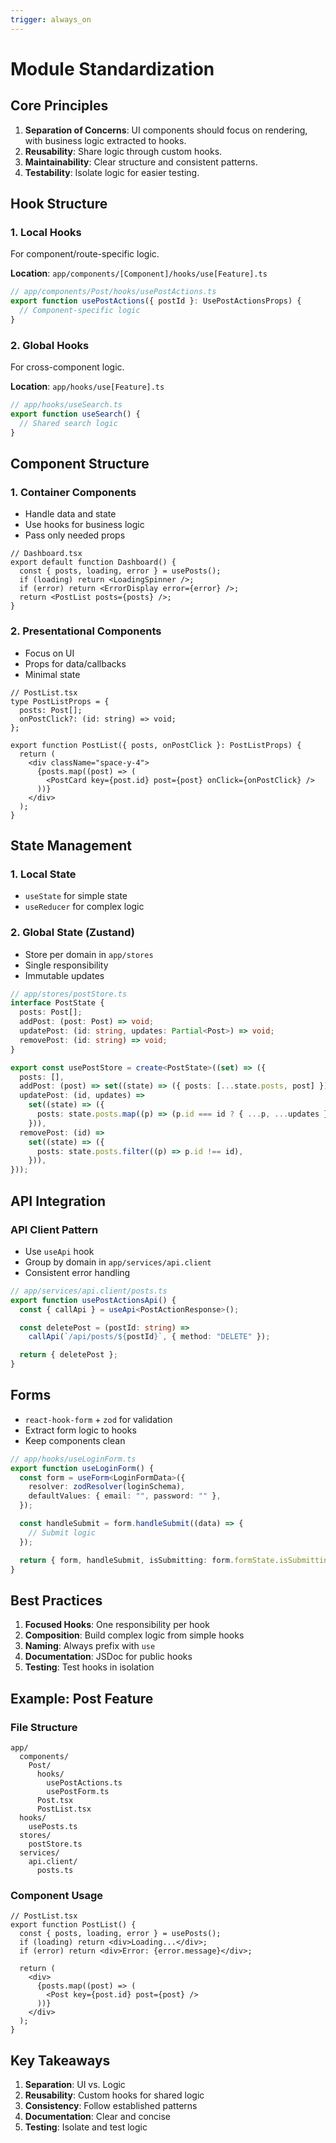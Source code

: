 ```yaml
---
trigger: always_on
---
```


# Module Standardization

## Core Principles

1. **Separation of Concerns**: UI components should focus on rendering, with business logic extracted to hooks.
2. **Reusability**: Share logic through custom hooks.
3. **Maintainability**: Clear structure and consistent patterns.
4. **Testability**: Isolate logic for easier testing.

## Hook Structure

### 1. Local Hooks

For component/route-specific logic.

**Location**: `app/components/[Component]/hooks/use[Feature].ts`

```typescript
// app/components/Post/hooks/usePostActions.ts
export function usePostActions({ postId }: UsePostActionsProps) {
  // Component-specific logic
}
```

### 2. Global Hooks

For cross-component logic.

**Location**: `app/hooks/use[Feature].ts`

```typescript
// app/hooks/useSearch.ts
export function useSearch() {
  // Shared search logic
}
```

## Component Structure

### 1. Container Components

- Handle data and state
- Use hooks for business logic
- Pass only needed props

```tsx
// Dashboard.tsx
export default function Dashboard() {
  const { posts, loading, error } = usePosts();
  if (loading) return <LoadingSpinner />;
  if (error) return <ErrorDisplay error={error} />;
  return <PostList posts={posts} />;
}
```

### 2. Presentational Components

- Focus on UI
- Props for data/callbacks
- Minimal state

```tsx
// PostList.tsx
type PostListProps = {
  posts: Post[];
  onPostClick?: (id: string) => void;
};

export function PostList({ posts, onPostClick }: PostListProps) {
  return (
    <div className="space-y-4">
      {posts.map((post) => (
        <PostCard key={post.id} post={post} onClick={onPostClick} />
      ))}
    </div>
  );
}
```

## State Management

### 1. Local State

- `useState` for simple state
- `useReducer` for complex logic

### 2. Global State (Zustand)

- Store per domain in `app/stores`
- Single responsibility
- Immutable updates

```typescript
// app/stores/postStore.ts
interface PostState {
  posts: Post[];
  addPost: (post: Post) => void;
  updatePost: (id: string, updates: Partial<Post>) => void;
  removePost: (id: string) => void;
}

export const usePostStore = create<PostState>((set) => ({
  posts: [],
  addPost: (post) => set((state) => ({ posts: [...state.posts, post] })),
  updatePost: (id, updates) =>
    set((state) => ({
      posts: state.posts.map((p) => (p.id === id ? { ...p, ...updates } : p)),
    })),
  removePost: (id) =>
    set((state) => ({
      posts: state.posts.filter((p) => p.id !== id),
    })),
}));
```

## API Integration

### API Client Pattern

- Use `useApi` hook
- Group by domain in `app/services/api.client`
- Consistent error handling

```typescript
// app/services/api.client/posts.ts
export function usePostActionsApi() {
  const { callApi } = useApi<PostActionResponse>();

  const deletePost = (postId: string) =>
    callApi(`/api/posts/${postId}`, { method: "DELETE" });

  return { deletePost };
}
```

## Forms

- `react-hook-form` + `zod` for validation
- Extract form logic to hooks
- Keep components clean

```typescript
// app/hooks/useLoginForm.ts
export function useLoginForm() {
  const form = useForm<LoginFormData>({
    resolver: zodResolver(loginSchema),
    defaultValues: { email: "", password: "" },
  });

  const handleSubmit = form.handleSubmit((data) => {
    // Submit logic
  });

  return { form, handleSubmit, isSubmitting: form.formState.isSubmitting };
}
```

## Best Practices

1. **Focused Hooks**: One responsibility per hook
2. **Composition**: Build complex logic from simple hooks
3. **Naming**: Always prefix with `use`
4. **Documentation**: JSDoc for public hooks
5. **Testing**: Test hooks in isolation

## Example: Post Feature

### File Structure

```
app/
  components/
    Post/
      hooks/
        usePostActions.ts
        usePostForm.ts
      Post.tsx
      PostList.tsx
  hooks/
    usePosts.ts
  stores/
    postStore.ts
  services/
    api.client/
      posts.ts
```

### Component Usage

```tsx
// PostList.tsx
export function PostList() {
  const { posts, loading, error } = usePosts();
  if (loading) return <div>Loading...</div>;
  if (error) return <div>Error: {error.message}</div>;

  return (
    <div>
      {posts.map((post) => (
        <Post key={post.id} post={post} />
      ))}
    </div>
  );
}
```

## Key Takeaways

1. **Separation**: UI vs. Logic
2. **Reusability**: Custom hooks for shared logic
3. **Consistency**: Follow established patterns
4. **Documentation**: Clear and concise
5. **Testing**: Isolate and test logic
